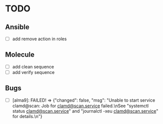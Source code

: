 # TODO

## Ansible

- [ ] add remove action in roles

## Molecule

- [ ] add clean sequence
- [ ] add verify sequence

## Bugs

- [ ] [alma9]: FAILED! => {"changed": false, "msg": "Unable to start service clamd@scan: Job for clamd@scan.service failed.\nSee \"systemctl status clamd@scan.service\" and \"journalctl -xeu clamd@scan.service\" for details.\n"}

